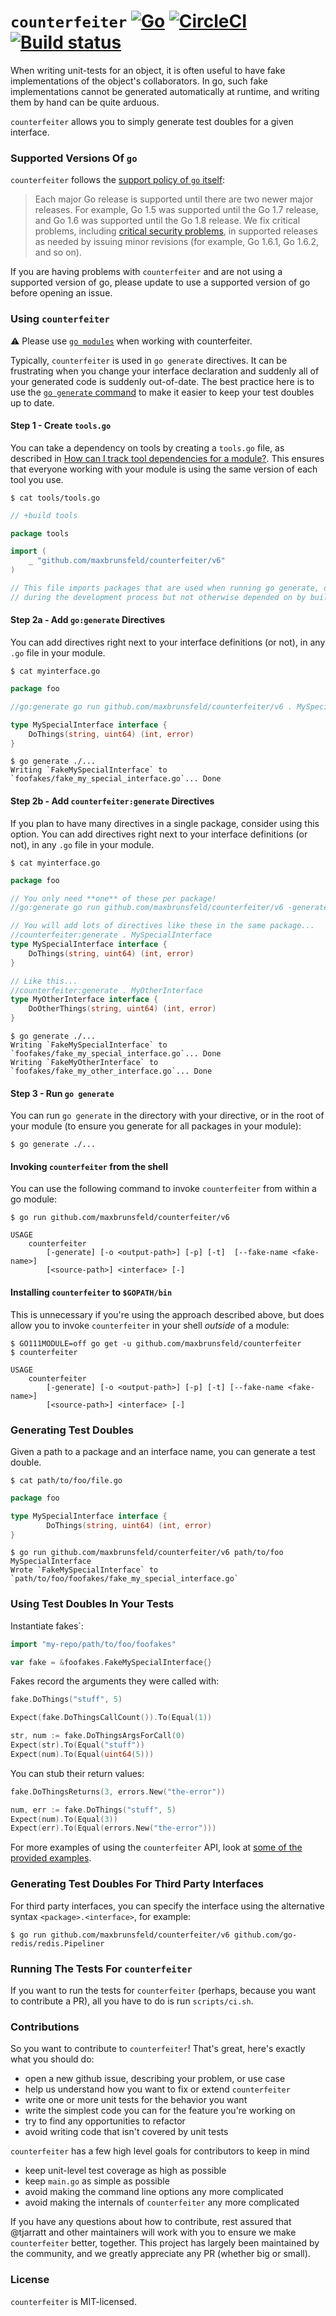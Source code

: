 # `counterfeiter` [![Go](https://github.com/maxbrunsfeld/counterfeiter/actions/workflows/go.yml/badge.svg)](https://github.com/maxbrunsfeld/counterfeiter/actions/workflows/go.yml) [![CircleCI](https://circleci.com/gh/maxbrunsfeld/counterfeiter.svg?style=svg)](https://circleci.com/gh/maxbrunsfeld/counterfeiter) [![Build status](https://ci.appveyor.com/api/projects/status/0j2v7pt06lp9yanm/branch/master?svg=true)](https://ci.appveyor.com/project/maxbrunsfeld/counterfeiter/branch/master)

When writing unit-tests for an object, it is often useful to have fake implementations
of the object's collaborators. In go, such fake implementations cannot be generated
automatically at runtime, and writing them by hand can be quite arduous.

`counterfeiter` allows you to simply generate test doubles for a given interface.

### Supported Versions Of `go`

`counterfeiter` follows the [support policy of `go` itself](https://golang.org/doc/devel/release.html#policy):

> Each major Go release is supported until there are two newer major releases. For example, Go 1.5 was supported until the Go 1.7 release, and Go 1.6 was supported until the Go 1.8 release. We fix critical problems, including [critical security problems](https://golang.org/security), in supported releases as needed by issuing minor revisions (for example, Go 1.6.1, Go 1.6.2, and so on).

If you are having problems with `counterfeiter` and are not using a supported version of go, please update to use a supported version of go before opening an issue.

### Using `counterfeiter`

⚠️ Please use [`go modules`](https://blog.golang.org/using-go-modules) when working with counterfeiter.

Typically, `counterfeiter` is used in `go generate` directives. It can be frustrating when you change your interface declaration and suddenly all of your generated code is suddenly out-of-date. The best practice here is to use the [`go generate` command](https://blog.golang.org/generate) to make it easier to keep your test doubles up to date.

#### Step 1 - Create `tools.go`

You can take a dependency on tools by creating a `tools.go` file, as described in [How can I track tool dependencies for a module?](https://github.com/golang/go/wiki/Modules#how-can-i-track-tool-dependencies-for-a-module). This ensures that everyone working with your module is using the same version of each tool you use.

```shell
$ cat tools/tools.go
```

```go
// +build tools

package tools

import (
	_ "github.com/maxbrunsfeld/counterfeiter/v6"
)

// This file imports packages that are used when running go generate, or used
// during the development process but not otherwise depended on by built code.
```

#### Step 2a - Add `go:generate` Directives

You can add directives right next to your interface definitions (or not), in any `.go` file in your module.

```shell
$ cat myinterface.go
```

```go
package foo

//go:generate go run github.com/maxbrunsfeld/counterfeiter/v6 . MySpecialInterface

type MySpecialInterface interface {
	DoThings(string, uint64) (int, error)
}
```

```shell
$ go generate ./...
Writing `FakeMySpecialInterface` to `foofakes/fake_my_special_interface.go`... Done
```

#### Step 2b - Add `counterfeiter:generate` Directives

If you plan to have many directives in a single package, consider using this
option. You can add directives right next to your interface definitions
(or not), in any `.go` file in your module.

```shell
$ cat myinterface.go
```

```go
package foo

// You only need **one** of these per package!
//go:generate go run github.com/maxbrunsfeld/counterfeiter/v6 -generate

// You will add lots of directives like these in the same package...
//counterfeiter:generate . MySpecialInterface
type MySpecialInterface interface {
	DoThings(string, uint64) (int, error)
}

// Like this...
//counterfeiter:generate . MyOtherInterface
type MyOtherInterface interface {
	DoOtherThings(string, uint64) (int, error)
}
```

```shell
$ go generate ./...
Writing `FakeMySpecialInterface` to `foofakes/fake_my_special_interface.go`... Done
Writing `FakeMyOtherInterface` to `foofakes/fake_my_other_interface.go`... Done
```

#### Step 3 - Run `go generate`

You can run `go generate` in the directory with your directive, or in the root of your module (to ensure you generate for all packages in your module):

```shell
$ go generate ./...
```

#### Invoking `counterfeiter` from the shell

You can use the following command to invoke `counterfeiter` from within a go module:

```shell
$ go run github.com/maxbrunsfeld/counterfeiter/v6

USAGE
	counterfeiter
		[-generate] [-o <output-path>] [-p] [-t]  [--fake-name <fake-name>]
		[<source-path>] <interface> [-]
```

#### Installing `counterfeiter` to `$GOPATH/bin`

This is unnecessary if you're using the approach described above, but does allow you to invoke `counterfeiter` in your shell _outside_ of a module:

```shell
$ GO111MODULE=off go get -u github.com/maxbrunsfeld/counterfeiter
$ counterfeiter

USAGE
	counterfeiter
		[-generate] [-o <output-path>] [-p] [-t] [--fake-name <fake-name>]
		[<source-path>] <interface> [-]
```

### Generating Test Doubles

Given a path to a package and an interface name, you can generate a test double.

```shell
$ cat path/to/foo/file.go
```

```go
package foo

type MySpecialInterface interface {
		DoThings(string, uint64) (int, error)
}
```

```shell
$ go run github.com/maxbrunsfeld/counterfeiter/v6 path/to/foo MySpecialInterface
Wrote `FakeMySpecialInterface` to `path/to/foo/foofakes/fake_my_special_interface.go`
```

### Using Test Doubles In Your Tests

Instantiate fakes`:

```go
import "my-repo/path/to/foo/foofakes"

var fake = &foofakes.FakeMySpecialInterface{}
```

Fakes record the arguments they were called with:

```go
fake.DoThings("stuff", 5)

Expect(fake.DoThingsCallCount()).To(Equal(1))

str, num := fake.DoThingsArgsForCall(0)
Expect(str).To(Equal("stuff"))
Expect(num).To(Equal(uint64(5)))
```

You can stub their return values:

```go
fake.DoThingsReturns(3, errors.New("the-error"))

num, err := fake.DoThings("stuff", 5)
Expect(num).To(Equal(3))
Expect(err).To(Equal(errors.New("the-error")))
```

For more examples of using the `counterfeiter` API, look at [some of the provided examples](https://github.com/maxbrunsfeld/counterfeiter/blob/master/generated_fakes_test.go).

### Generating Test Doubles For Third Party Interfaces

For third party interfaces, you can specify the interface using the alternative syntax `<package>.<interface>`, for example:

```shell
$ go run github.com/maxbrunsfeld/counterfeiter/v6 github.com/go-redis/redis.Pipeliner
```

### Running The Tests For `counterfeiter`

If you want to run the tests for `counterfeiter` (perhaps, because you want to contribute a PR), all you have to do is run `scripts/ci.sh`.

### Contributions

So you want to contribute to `counterfeiter`! That's great, here's exactly what you should do:

- open a new github issue, describing your problem, or use case
- help us understand how you want to fix or extend `counterfeiter`
- write one or more unit tests for the behavior you want
- write the simplest code you can for the feature you're working on
- try to find any opportunities to refactor
- avoid writing code that isn't covered by unit tests

`counterfeiter` has a few high level goals for contributors to keep in mind

- keep unit-level test coverage as high as possible
- keep `main.go` as simple as possible
- avoid making the command line options any more complicated
- avoid making the internals of `counterfeiter` any more complicated

If you have any questions about how to contribute, rest assured that @tjarratt and other maintainers will work with you to ensure we make `counterfeiter` better, together. This project has largely been maintained by the community, and we greatly appreciate any PR (whether big or small).

### License

`counterfeiter` is MIT-licensed.
